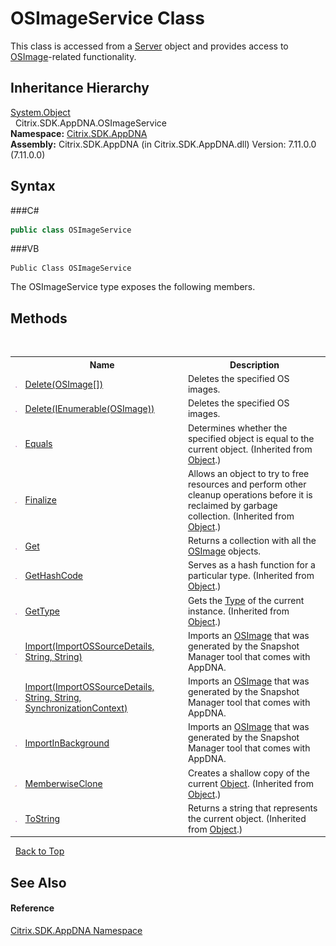 # OSImageService Class
 

This class is accessed from a <a href="T_Citrix_SDK_AppDNA_Server">Server</a> object and provides access to <a href="T_Citrix_SDK_AppDNA_OSImage">OSImage</a>-related functionality.


## Inheritance Hierarchy
<a href="http://msdn2.microsoft.com/en-us/library/e5kfa45b" target="_blank">System.Object</a><br />&nbsp;&nbsp;Citrix.SDK.AppDNA.OSImageService<br />
**Namespace:**&nbsp;<a href="N_Citrix_SDK_AppDNA">Citrix.SDK.AppDNA</a><br />**Assembly:**&nbsp;Citrix.SDK.AppDNA (in Citrix.SDK.AppDNA.dll) Version: 7.11.0.0 (7.11.0.0)

## Syntax

###C#
```csharp
public class OSImageService
```

###VB
```vbnet
Public Class OSImageService
```

The OSImageService type exposes the following members.


## Methods
&nbsp;<table><tr><th></th><th>Name</th><th>Description</th></tr><tr><td>![Public method](media/pubmethod.gif "Public method")</td><td><a href="M_Citrix_SDK_AppDNA_OSImageService_Delete">Delete(OSImage[])</a></td><td>
Deletes the specified OS images.</td></tr><tr><td>![Public method](media/pubmethod.gif "Public method")</td><td><a href="M_Citrix_SDK_AppDNA_OSImageService_Delete_1">Delete(IEnumerable(OSImage))</a></td><td>
Deletes the specified OS images.</td></tr><tr><td>![Public method](media/pubmethod.gif "Public method")</td><td><a href="http://msdn2.microsoft.com/en-us/library/bsc2ak47" target="_blank">Equals</a></td><td>
Determines whether the specified object is equal to the current object.
 (Inherited from <a href="http://msdn2.microsoft.com/en-us/library/e5kfa45b" target="_blank">Object</a>.)</td></tr><tr><td>![Protected method](media/protmethod.gif "Protected method")</td><td><a href="http://msdn2.microsoft.com/en-us/library/4k87zsw7" target="_blank">Finalize</a></td><td>
Allows an object to try to free resources and perform other cleanup operations before it is reclaimed by garbage collection.
 (Inherited from <a href="http://msdn2.microsoft.com/en-us/library/e5kfa45b" target="_blank">Object</a>.)</td></tr><tr><td>![Public method](media/pubmethod.gif "Public method")</td><td><a href="M_Citrix_SDK_AppDNA_OSImageService_Get">Get</a></td><td>
Returns a collection with all the <a href="T_Citrix_SDK_AppDNA_OSImage">OSImage</a> objects.</td></tr><tr><td>![Public method](media/pubmethod.gif "Public method")</td><td><a href="http://msdn2.microsoft.com/en-us/library/zdee4b3y" target="_blank">GetHashCode</a></td><td>
Serves as a hash function for a particular type.
 (Inherited from <a href="http://msdn2.microsoft.com/en-us/library/e5kfa45b" target="_blank">Object</a>.)</td></tr><tr><td>![Public method](media/pubmethod.gif "Public method")</td><td><a href="http://msdn2.microsoft.com/en-us/library/dfwy45w9" target="_blank">GetType</a></td><td>
Gets the <a href="http://msdn2.microsoft.com/en-us/library/42892f65" target="_blank">Type</a> of the current instance.
 (Inherited from <a href="http://msdn2.microsoft.com/en-us/library/e5kfa45b" target="_blank">Object</a>.)</td></tr><tr><td>![Public method](media/pubmethod.gif "Public method")</td><td><a href="M_Citrix_SDK_AppDNA_OSImageService_Import">Import(ImportOSSourceDetails, String, String)</a></td><td>
Imports an <a href="T_Citrix_SDK_AppDNA_OSImage">OSImage</a> that was generated by the Snapshot Manager tool that comes with AppDNA.</td></tr><tr><td>![Public method](media/pubmethod.gif "Public method")</td><td><a href="M_Citrix_SDK_AppDNA_OSImageService_Import_1">Import(ImportOSSourceDetails, String, String, SynchronizationContext)</a></td><td>
Imports an <a href="T_Citrix_SDK_AppDNA_OSImage">OSImage</a> that was generated by the Snapshot Manager tool that comes with AppDNA.</td></tr><tr><td>![Public method](media/pubmethod.gif "Public method")</td><td><a href="M_Citrix_SDK_AppDNA_OSImageService_ImportInBackground">ImportInBackground</a></td><td>
Imports an <a href="T_Citrix_SDK_AppDNA_OSImage">OSImage</a> that was generated by the Snapshot Manager tool that comes with AppDNA.</td></tr><tr><td>![Protected method](media/protmethod.gif "Protected method")</td><td><a href="http://msdn2.microsoft.com/en-us/library/57ctke0a" target="_blank">MemberwiseClone</a></td><td>
Creates a shallow copy of the current <a href="http://msdn2.microsoft.com/en-us/library/e5kfa45b" target="_blank">Object</a>.
 (Inherited from <a href="http://msdn2.microsoft.com/en-us/library/e5kfa45b" target="_blank">Object</a>.)</td></tr><tr><td>![Public method](media/pubmethod.gif "Public method")</td><td><a href="http://msdn2.microsoft.com/en-us/library/7bxwbwt2" target="_blank">ToString</a></td><td>
Returns a string that represents the current object.
 (Inherited from <a href="http://msdn2.microsoft.com/en-us/library/e5kfa45b" target="_blank">Object</a>.)</td></tr></table>&nbsp;
<a href="#osimageservice-class">Back to Top</a>

## See Also


#### Reference
<a href="N_Citrix_SDK_AppDNA">Citrix.SDK.AppDNA Namespace</a><br />